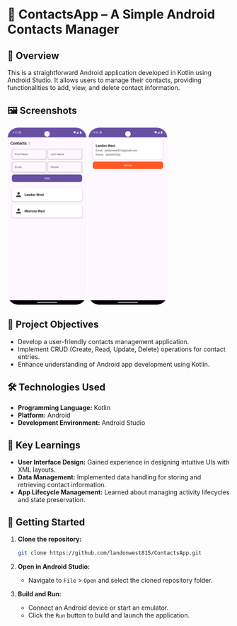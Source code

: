 # 📇 ContactsApp – A Simple Android Contacts Manager

## 📱 Overview

This is a straightforward Android application developed in Kotlin using Android Studio. It allows users to manage their contacts, providing functionalities to add, view, and delete contact information.  

## 🖼️ Screenshots

<p float="left">
  <img src="./assets/home.png" height="400"/>
  <img src="./assets/details.png" height="400"/>
</p>

## 🎯 Project Objectives

- Develop a user-friendly contacts management application.
- Implement CRUD (Create, Read, Update, Delete) operations for contact entries.
- Enhance understanding of Android app development using Kotlin.

## 🛠️ Technologies Used

- **Programming Language:** Kotlin
- **Platform:** Android
- **Development Environment:** Android Studio

## 🧠 Key Learnings

- **User Interface Design:** Gained experience in designing intuitive UIs with XML layouts.
- **Data Management:** Implemented data handling for storing and retrieving contact information.
- **App Lifecycle Management:** Learned about managing activity lifecycles and state preservation.

## 🚀 Getting Started

1. **Clone the repository:**

    ```bash
    git clone https://github.com/landonwest815/ContactsApp.git
    ```

2. **Open in Android Studio:**
    - Navigate to `File` > `Open` and select the cloned repository folder.

3. **Build and Run:**
    - Connect an Android device or start an emulator.
    - Click the `Run` button to build and launch the application.
